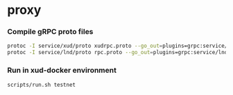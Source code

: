 proxy
=====

### Compile gRPC proto files

```bash
protoc -I service/xud/proto xudrpc.proto --go_out=plugins=grpc:service/xud/xudrpc
protoc -I service/lnd/proto rpc.proto --go_out=plugins=grpc:service/lnd/lnrpc
```

### Run in xud-docker environment

```bash
scripts/run.sh testnet
```
